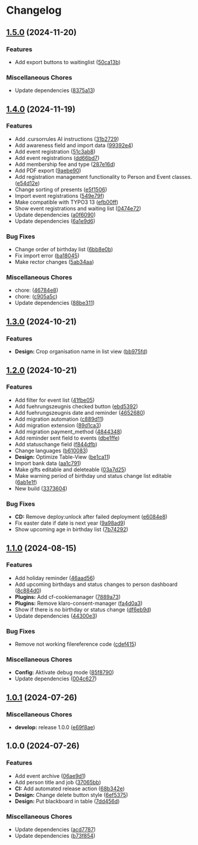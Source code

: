 # Changelog

## [1.5.0](https://github.com/Starraider/devViteTypo3/compare/v1.4.0...v1.5.0) (2024-11-20)


### Features

* Add export buttons to waitinglist ([50ca13b](https://github.com/Starraider/devViteTypo3/commit/50ca13b14a5e8f4c0bf2e6ae454340821185e6bb))


### Miscellaneous Chores

* Update dependencies ([8375a13](https://github.com/Starraider/devViteTypo3/commit/8375a134345362e67f23d72f5221539d14284db2))

## [1.4.0](https://github.com/Starraider/devViteTypo3/compare/v1.3.0...v1.4.0) (2024-11-19)


### Features

* Add .cursorrules AI instructions ([31b2729](https://github.com/Starraider/devViteTypo3/commit/31b27291701ca9d391ffef70e8a30a3a759ee0e5))
* Add awareness field and import data ([99392e4](https://github.com/Starraider/devViteTypo3/commit/99392e4478dee8295dedecf8339d821110356e8c))
* Add event registration ([51c3ab8](https://github.com/Starraider/devViteTypo3/commit/51c3ab854184cc4bb984dd813542142652543442))
* Add event registrations ([dd66bd7](https://github.com/Starraider/devViteTypo3/commit/dd66bd7312296cafad78a8a94d8e56b98ba553b8))
* Add membership fee and type ([287e16d](https://github.com/Starraider/devViteTypo3/commit/287e16dac98450107dedd7b603be731397d9e585))
* Add PDF export ([9aebe90](https://github.com/Starraider/devViteTypo3/commit/9aebe90eded30fc0a2db79f55599319657b5728c))
* Add registration management functionality to Person and Event classes. ([e54d12e](https://github.com/Starraider/devViteTypo3/commit/e54d12e91f0481c6fcb41bdbefb176548e68e6c9))
* Change sorting of presents ([e5f1506](https://github.com/Starraider/devViteTypo3/commit/e5f1506cba140b731a253ae97265f3c5531e8fa6))
* Import event registrations ([549e79f](https://github.com/Starraider/devViteTypo3/commit/549e79f822b217662cd518679773889b767e58f5))
* Make compatible with TYPO3 13 ([efb00ff](https://github.com/Starraider/devViteTypo3/commit/efb00ff7a3c744574135c39d44fe4f924c0d6b49))
* Show event registrations and waiting list ([0474e72](https://github.com/Starraider/devViteTypo3/commit/0474e725435bf364b53b106d2fe06dc65521fd2f))
* Update dependencies ([a0f6090](https://github.com/Starraider/devViteTypo3/commit/a0f6090f9e5faa37c9bfad688c1b3aa312339016))
* Update dependencies ([6a1e9d6](https://github.com/Starraider/devViteTypo3/commit/6a1e9d63df347e1937a44c9202318fda4e7f3ab8))


### Bug Fixes

* Change order of birthday list ([6bb8e0b](https://github.com/Starraider/devViteTypo3/commit/6bb8e0b688afa682d8be860f2d2563add6d815a9))
* Fix import error ([ba18045](https://github.com/Starraider/devViteTypo3/commit/ba180451a1dc2116f9025a206a453250371e34bd))
* Make rector changes ([5ab34aa](https://github.com/Starraider/devViteTypo3/commit/5ab34aa9897084faf3d3ffde35e3e3080f476fa8))


### Miscellaneous Chores

* chore:  ([46784e8](https://github.com/Starraider/devViteTypo3/commit/46784e829faa9eae1d23552879c50db6a71311de))
* chore:  ([c905a5c](https://github.com/Starraider/devViteTypo3/commit/c905a5cae2d3401221e5a502931a3864116d4bde))
* Update dependencies ([88be311](https://github.com/Starraider/devViteTypo3/commit/88be3117a734c6fb75f38e39f339eac62a256b44))

## [1.3.0](https://github.com/Starraider/devViteTypo3/compare/v1.2.0...v1.3.0) (2024-10-21)


### Features

* **Design:** Crop organisation name in list view ([bb975fd](https://github.com/Starraider/devViteTypo3/commit/bb975fdeb500e9982b4deb8c43773729b822cb0c))

## [1.2.0](https://github.com/Starraider/devViteTypo3/compare/v1.1.0...v1.2.0) (2024-10-21)


### Features

* Add filter for event list ([41fbe05](https://github.com/Starraider/devViteTypo3/commit/41fbe0580899b9b83f6125a9b941c23301bfbe3b))
* Add fuehrungszeugnis checked button ([ebd5392](https://github.com/Starraider/devViteTypo3/commit/ebd5392fed843e158121e630da7983a93be8de1f))
* Add fuehrungszeugnis date and reminder ([4652680](https://github.com/Starraider/devViteTypo3/commit/465268083c7be9a422264bf474dedd4cbd46df02))
* Add migration automation ([c889d11](https://github.com/Starraider/devViteTypo3/commit/c889d11b535958c560722b58f05d2a03dd5e94cb))
* Add migration extension ([89d1ca3](https://github.com/Starraider/devViteTypo3/commit/89d1ca3035eda0f990b5f6c81f527fccdd412057))
* Add migration payment_method ([4844348](https://github.com/Starraider/devViteTypo3/commit/4844348f51c50cdfb50a496af7983dc8caa3cd72))
* Add reminder sent field to events ([dbe1ffe](https://github.com/Starraider/devViteTypo3/commit/dbe1ffe875fb25dd8a47b6e63d401f48a5aeb1f0))
* Add statuschange field ([f844dfb](https://github.com/Starraider/devViteTypo3/commit/f844dfbe60e381f19356eaa48eb3211ec4414325))
* Change languages ([b610083](https://github.com/Starraider/devViteTypo3/commit/b6100833f8fb265b8561b04398836dcf1c4505df))
* **Design:** Optimize Table-View ([be1ca11](https://github.com/Starraider/devViteTypo3/commit/be1ca11c31a559db518e711367f9494c8d4fba56))
* Import bank data ([aa1c791](https://github.com/Starraider/devViteTypo3/commit/aa1c79162e74b7e3b3afa8a2733a06f0bb10c67a))
* Make gifts editable and deleteable ([03a7d25](https://github.com/Starraider/devViteTypo3/commit/03a7d258c113e5ded47abd475995c7fb80092dc4))
* Make warning period of birthday und status change list editable ([6ab1e1f](https://github.com/Starraider/devViteTypo3/commit/6ab1e1f3d0aff484b5e5c3966172a7f8185b43b2))
* New build ([3373604](https://github.com/Starraider/devViteTypo3/commit/3373604fb4bfa6c7f7d502ce61211892cfbe2ef4))


### Bug Fixes

* **CD:** Remove deploy:unlock after failed deployment ([e6084e8](https://github.com/Starraider/devViteTypo3/commit/e6084e88111b301f46d8bc8fdbb1b42d1fa2aaea))
* Fix easter date if date is next year ([9a98ad9](https://github.com/Starraider/devViteTypo3/commit/9a98ad9d7024f5bf0fba3ae77e4604cff192189e))
* Show upcoming age in birthday list ([7b74292](https://github.com/Starraider/devViteTypo3/commit/7b74292c2850bd0b5c2af93e75ef3744f5602432))

## [1.1.0](https://github.com/Starraider/devViteTypo3/compare/v1.0.1...v1.1.0) (2024-08-15)


### Features

* Add holiday reminder ([46aad56](https://github.com/Starraider/devViteTypo3/commit/46aad568be68b32cbf12ddb58d6c138566e264a2))
* Add upcoming birthdays and status changes to person dashboard ([8c884d0](https://github.com/Starraider/devViteTypo3/commit/8c884d0c220c1afd8d6ec54e6a712a0fbf86f666))
* **Plugins:** Add cf-cookiemanager ([7889a73](https://github.com/Starraider/devViteTypo3/commit/7889a73d3eae1185bd85c5927852d39c8dd5caa8))
* **Plugins:** Remove klaro-consent-manager ([fa4d0a3](https://github.com/Starraider/devViteTypo3/commit/fa4d0a3c573f001677135f2f179be032094359e5))
* Show if there is no birthday or status change ([df6eb9d](https://github.com/Starraider/devViteTypo3/commit/df6eb9d6c16a3fca69d6f09847775a96500d51d3))
* Update dependencies ([44300e3](https://github.com/Starraider/devViteTypo3/commit/44300e3cc86e1c468809d5e4cbee599586ebf55f))


### Bug Fixes

* Remove not working filereference code ([cdef415](https://github.com/Starraider/devViteTypo3/commit/cdef4156b024a2e4da1926f96d3d5be99660d15c))


### Miscellaneous Chores

* **Config:** Aktivate debug mode ([85f8790](https://github.com/Starraider/devViteTypo3/commit/85f879047c5b7ecd71264b7adf7f93e8f73fa9d2))
* Update dependencies ([004c627](https://github.com/Starraider/devViteTypo3/commit/004c627685bfd81389939485f1b009203cb6e2f6))

## [1.0.1](https://github.com/Starraider/devViteTypo3/compare/1.0.0...v1.0.1) (2024-07-26)


### Miscellaneous Chores

* **develop:** release 1.0.0 ([e69f8ae](https://github.com/Starraider/devViteTypo3/commit/e69f8aec1eeff339c4143bef60cb8e01c0ab700b))

## 1.0.0 (2024-07-26)


### Features

* Add event archive ([06ae9d1](https://github.com/Starraider/devViteTypo3/commit/06ae9d1102b1e5984c9912e912a99c810307d13c))
* Add person title and job ([37065bb](https://github.com/Starraider/devViteTypo3/commit/37065bb43e8511c27a23209630bbf6532c33a000))
* **CI:** Add automated release action ([68b342e](https://github.com/Starraider/devViteTypo3/commit/68b342e1a65affe08741fa3ad071ba500cb8e429))
* **Design:** Change delete button style ([6ef5375](https://github.com/Starraider/devViteTypo3/commit/6ef5375bd265424a5f382371bf155602cd53c507))
* **Design:** Put blackboard in table ([7dd456d](https://github.com/Starraider/devViteTypo3/commit/7dd456db95eb4b294b4868aa6d9c07b0a6e45c7a))


### Miscellaneous Chores

* Update dependencies ([acd7787](https://github.com/Starraider/devViteTypo3/commit/acd7787dbb64d97766f0e5ffd62d37ac1dafad4c))
* Update dependencies ([b73f854](https://github.com/Starraider/devViteTypo3/commit/b73f854270bb098d0386f42fd7aea13ec6ebfe49))

